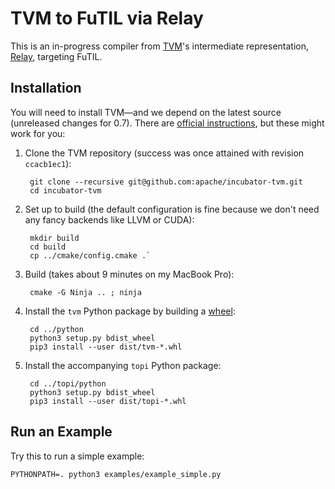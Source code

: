 TVM to FuTIL via Relay
======================

This is an in-progress compiler from [TVM][]'s intermediate representation, [Relay][], targeting FuTIL.


Installation
------------

You will need to install TVM—and we depend on the latest source (unreleased changes for 0.7). There are [official instructions][tvm-install], but these might work for you:

1. Clone the TVM repository (success was once attained with revision `ccacb1ec1`):

        git clone --recursive git@github.com:apache/incubator-tvm.git
        cd incubator-tvm

2. Set up to build (the default configuration is fine because we don't need any fancy backends like LLVM or CUDA):

        mkdir build
        cd build
        cp ../cmake/config.cmake .`

4. Build (takes about 9 minutes on my MacBook Pro):

        cmake -G Ninja .. ; ninja

5. Install the `tvm` Python package by building a [wheel][]:

        cd ../python
        python3 setup.py bdist_wheel
        pip3 install --user dist/tvm-*.whl

6. Install the accompanying `topi` Python package:

        cd ../topi/python
        python3 setup.py bdist_wheel
        pip3 install --user dist/topi-*.whl


Run an Example
--------------

Try this to run a simple example:

    PYTHONPATH=. python3 examples/example_simple.py


[tvm]: https://tvm.apache.org
[tvm-install]: https://tvm.apache.org/docs/install/from_source.html#developers-get-source-from-github
[relay]: https://tvm.apache.org/docs/api/python/relay/index.html
[wheel]: https://packaging.python.org/guides/distributing-packages-using-setuptools/#wheels

